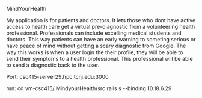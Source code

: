 MindYourHealth

My application is for patients and doctors. It lets those who dont have active access to
health care get a virtual pre-diagnostic from a volunteering health professional.
Professionals can include excelling medical students and doctors. This way patients can
have an early warning to someting serious or have peace of mind without getting a
scary diagnostic from Google. The way this works is when a user login the their profile,
they will be able to send their symptoms to a health professional. This professional will
be able to send a diagnostic back to the user.

Port: csc415-server29.hpc.tcnj.edu:3000



 run: cd vm-csc415/ MindyourHealth/src rails s --binding 10.18.6.29
 
